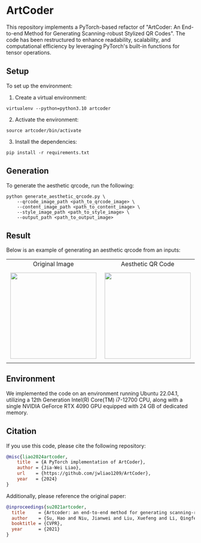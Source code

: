 # ArtCoder

This repository implements a PyTorch-based refactor of "ArtCoder: An End-to-end Method for Generating Scanning-robust Stylized QR Codes". The code has been restructured to enhance readability, scalability, and computational efficiency by leveraging PyTorch's built-in functions for tensor operations.


## Setup
To set up the environment:
1. Create a virtual environment:
```bash=
virtualenv --python=python3.10 artcoder
```
2. Activate the environment:
```bash=
source artcoder/bin/activate
```
3. Install the dependencies:
```bash=
pip install -r requirements.txt
```


## Generation
To generate the aesthetic qrcode, run the following:
```bash=
python generate_aesthetic_qrcode.py \
    --qrcode_image_path <path_to_qrcode_image> \
    --content_image_path <path_to_content_image> \
    --style_image_path <path_to_style_image> \
    --output_path <path_to_output_image>
```


## Result
Below is an example of generating an aesthetic qrcode from an inputs:
<table>
    <tr>
        <td align="center">Original Image</td>
        <td align="center">Aesthetic QR Code</td> 
    </tr>
    <tr>
        <td height="250" width="280" align="center"><div align=center><img src="https://github.com/jwliao1209/Improved-ArtCoder/blob/main/images/boy.jpg" width="230" /></td>
        <td height="250" width="280" align="center"><div align=center><img src="https://github.com/jwliao1209/Improved-ArtCoder/blob/main/results/image.jpg" width="230" /></td>
    </tr>
</table>


## Environment
We implemented the code on an environment running Ubuntu 22.04.1, utilizing a 12th Generation Intel(R) Core(TM) i7-12700 CPU, along with a single NVIDIA GeForce RTX 4090 GPU equipped with 24 GB of dedicated memory.


## Citation
If you use this code, please cite the following repository:
```bibtex
@misc{liao2024artcoder,
    title  = {A PyTorch implementation of ArtCoder},
    author = {Jia-Wei Liao},
    url    = {https://github.com/jwliao1209/ArtCoder},
    year   = {2024}
}
```
Additionally, please reference the original paper:
```bibtex
@inproceedings{su2021artcoder,
  title     = {Artcoder: an end-to-end method for generating scanning-robust stylized qr codes},
  author    = {Su, Hao and Niu, Jianwei and Liu, Xuefeng and Li, Qingfeng and Wan, Ji and Xu, Mingliang and Ren, Tao},
  booktitle = {CVPR},
  year      = {2021}
}
```
